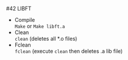 #42 LIBFT

<ul>
<li> Compile</li>
	<code>Make</code> or <code>Make libft.a</code>

<li>Clean</li>
	<code>clean</code> (deletes all *.o files)

<li>Fclean</li>
	<code>fclean</code> (execute <code>clean</code> then deletes .a lib file)
</ul>
